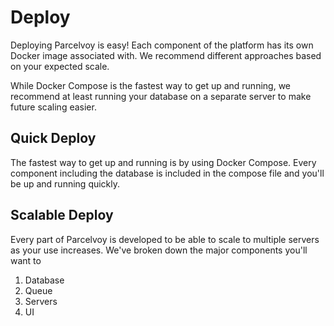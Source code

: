 # Deploy
Deploying Parcelvoy is easy! Each component of the platform has its own Docker image associated with. We recommend different approaches based on your expected scale.

While Docker Compose is the fastest way to get up and running, we recommend at least running your database on a separate server to make future scaling easier.

## Quick Deploy
The fastest way to get up and running is by using Docker Compose. Every component including the database is included in the compose file and you'll be up and running quickly.

## Scalable Deploy
Every part of Parcelvoy is developed to be able to scale to multiple servers as your use increases. We've broken down the major components you'll want to 

1. Database
2. Queue
3. Servers
4. UI